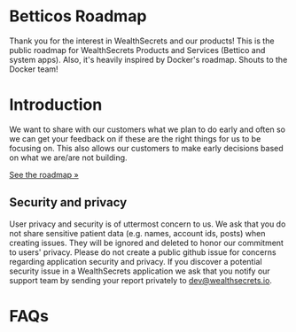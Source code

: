 # Betticos Roadmap
Thank you for the interest in WealthSecrets and our products! This is the public roadmap for WealthSecrets Products and Services (Bettico and system apps). Also, it's heavily inspired by Docker's roadmap. Shouts to the Docker team!


# Introduction
We want to share with our customers what we plan to do early and often so we can get your feedback on if these are the right things for us to be focusing on. This also allows our customers to make early decisions based on what we are/are not building.

[See the roadmap »](https://github.com/users/WealthSecrets/projects/2)

## Security and privacy
User privacy and security is of uttermost concern to us. We ask that you do not share sensitive patient data (e.g. names, account ids, posts) when creating issues. They will be ignored and deleted to honor our commitment to users' privacy. Please do not create a public github issue for concerns regarding application security and privacy. If you discover a potential security issue in a WealthSecrets application we ask that you notify our support team by sending your report privately to dev@wealthsecrets.io.

# FAQs

